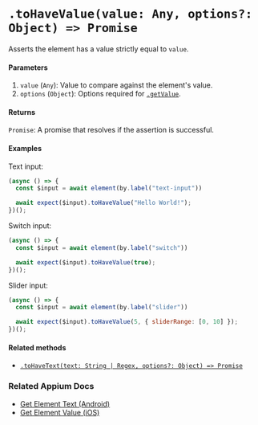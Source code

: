 # `.toHaveValue(value: Any, options?: Object) => Promise`

Asserts the element has a value strictly equal to `value`.

#### Parameters

1. `value` (`Any`): Value to compare against the element's value.
2. `options` (`Object`): Options required for [`.getValue`](../element/getValue.md).

#### Returns

`Promise`: A promise that resolves if the assertion is successful.

#### Examples

Text input:

```javascript
(async () => {
  const $input = await element(by.label("text-input"))

  await expect($input).toHaveValue("Hello World!");
})();
```

Switch input:

```javascript
(async () => {
  const $input = await element(by.label("switch"))

  await expect($input).toHaveValue(true);
})();
```

Slider input:

```javascript
(async () => {
  const $input = await element(by.label("slider"))

  await expect($input).toHaveValue(5, { sliderRange: [0, 10] });
})();
```

#### Related methods

- [`.toHaveText(text: String | Regex, options?: Object) => Promise`](./toHaveText.md)

### Related Appium Docs

- [Get Element Text (Android)](http://appium.io/docs/en/commands/element/attributes/text/)
- [Get Element Value (iOS)](http://appium.io/docs/en/commands/element/attributes/value/)
